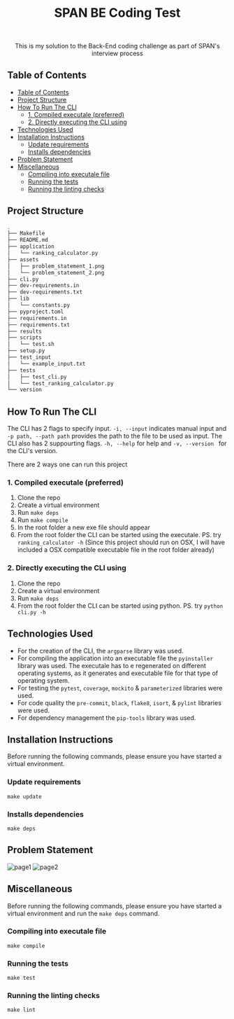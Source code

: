<h1 align="center"> SPAN BE Coding Test </h1> <br>

<p align="center">
  This is my solution to the Back-End coding challenge as part of SPAN's interview process
</p>


## Table of Contents
- [Table of Contents](#table-of-contents)
- [Project Structure](#project-structure)
- [How To Run The CLI](#how-to-run-the-cli)
  - [1. Compiled executale (preferred)](#1-compiled-executale-preferred)
  - [2. Directly executing the CLI using](#2-directly-executing-the-cli-using)
- [Technologies Used](#technologies-used)
- [Installation Instructions](#installation-instructions)
  - [Update requirements](#update-requirements)
  - [Installs dependencies](#installs-dependencies)
- [Problem Statement](#problem-statement)
- [Miscellaneous](#miscellaneous)
  - [Compiling into executale file](#compiling-into-executale-file)
  - [Running the tests](#running-the-tests)
  - [Running the linting checks](#running-the-linting-checks)


## Project Structure
```bash
.
├── Makefile
├── README.md
├── application
│   └── ranking_calculator.py
├── assets
│   ├── problem_statement_1.png
│   └── problem_statement_2.png
├── cli.py
├── dev-requirements.in
├── dev-requirements.txt
├── lib
│   └── constants.py
├── pyproject.toml
├── requirements.in
├── requirements.txt
├── results
├── scripts
│   └── test.sh
├── setup.py
├── test_input
│   └── example_input.txt
├── tests
│   ├── test_cli.py
│   └── test_ranking_calculator.py
└── version
```

## How To Run The CLI
The CLI has 2 flags to specify input. `-i, --input` indicates manual input and `-p path, --path path` provides the path to the file to be used as input.
The CLI also has 2 suppourting flags. `-h, --help` for help and `-v, --version ` for the CLI's version.

There are 2 ways one can run this project

### 1. Compiled executale (preferred)
1. Clone the repo
2. Create a virtual environment
3. Run `make deps`
4. Run `make compile`
5. In the root folder a new exe file should appear
6. From the root folder the CLI can be started using the executale. PS. try `ranking_calculator -h` (Since this project should run on OSX, I will have included a OSX compatible executable file in the root folder already)

### 2. Directly executing the CLI using
1. Clone the repo
2. Create a virtual environment
3. Run `make deps`
4. From the root folder the CLI can be started using python. PS. try `python cli.py -h`



## Technologies Used
- For the creation of the CLI, the `argparse` library was used.
- For compiling the application into an executable file the `pyinstaller` library was used. The executale has to e regenerated on different operating systems, as it generates and executable file for that type of operating system.
- For testing the `pytest`, `coverage`, `mockito` & `parameterized` libraries were used.
- For code quality the `pre-commit`, `black`, `flake8`, `isort`, & `pylint` libraries were used.
- For dependency management the `pip-tools` library was used.

## Installation Instructions
Before running the following commands, please ensure you have started a virtual environment.

### Update requirements
`make update`

### Installs dependencies
`make deps`

## Problem Statement
![page1](https://github.com/CharlRitter/span-ranking-coding-test/blob/main/assets/problem_statement_1.png)
![page2](https://github.com/CharlRitter/span-ranking-coding-test/blob/main/assets/problem_statement_2.png)

## Miscellaneous
Before running the following commands, please ensure you have started a virtual environment and run the `make deps` command.

###  Compiling into executale file
`make compile`

### Running the tests
`make test`

### Running the linting checks
`make lint`
